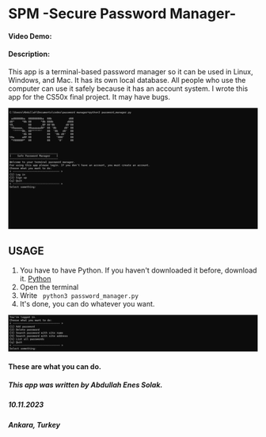 # SPM -Secure Password Manager-
#### Video Demo:  <URL HERE>
#### Description:
This app is a terminal-based password manager so it can be used in Linux, Windows, and Mac. It has its own local database. All people who use the computer can use it safely because it has an account system.
I wrote this app for the CS50x final project. It may have bugs.

![login menu][resim]

[resim]: ./menu.png "Login Menu"

## USAGE
1. You have to have Python. If you haven't downloaded it before, download it. [Python](https://www.python.org/downloads/)
2. Open the terminal
3. Write ``` python3 password_manager.py```
4. It's done, you can do whatever you want.

![functions][resim2]

[resim2]: ./funcs.png "Functions"
#### These are what you can do.



##### This app was written by Abdullah Enes Solak. 
##### 10.11.2023 
##### Ankara, Turkey 
